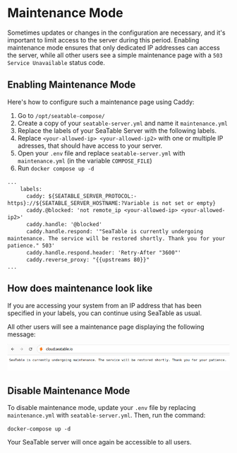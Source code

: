 # Maintenance Mode

Sometimes updates or changes in the configuration are necessary, and it's important to limit access to the server during this period. Enabling maintenance mode ensures that only dedicated IP addresses can access the server, while all other users see a simple maintenance page with a `503 Service Unavailable` status code.

## Enabling Maintenance Mode

Here's how to configure such a maintenance page using Caddy:

1. Go to `/opt/seatable-compose/`
2. Create a copy of your `seatable-server.yml` and name it `maintenance.yml`
3. Replace the labels of your SeaTable Server with the following labels.
4. Replace `<your-allowed-ip> <your-allowed-ip2>` with one or multiple IP adresses, that should have access to your server.
5. Open your `.env` file and replace `seatable-server.yml` with `maintenance.yml` (in the variable `COMPOSE_FILE`)
6. Run `docker compose up -d`

```
...
    labels:
      caddy: ${SEATABLE_SERVER_PROTOCOL:-https}://${SEATABLE_SERVER_HOSTNAME:?Variable is not set or empty}
      caddy.@blocked: 'not remote_ip <your-allowed-ip> <your-allowed-ip2>'
      caddy.handle: '@blocked'
      caddy.handle.respond: '"SeaTable is currently undergoing maintenance. The service will be restored shortly. Thank you for your patience." 503'
      caddy.handle.respond.header: 'Retry-After "3600"'
      caddy.reverse_proxy: "{{upstreams 80}}"
...
```

## How does maintenance look like

If you are accessing your system from an IP address that has been specified in your labels, you can continue using SeaTable as usual.

All other users will see a maintenance page displaying the following message:

![Maintenance page](../../assets/images/seatable-maintenance.png)

## Disable Maintenance Mode

To disable maintenance mode, update your `.env` file by replacing `maintenance.yml` with `seatable-server.yml`. Then, run the command:

```
docker-compose up -d
```

Your SeaTable server will once again be accessible to all users.

